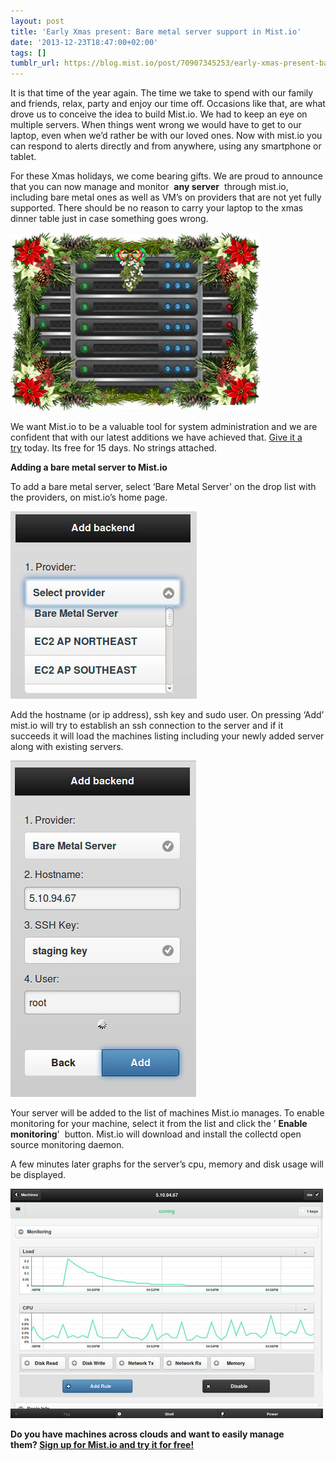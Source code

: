```yaml
---
layout: post
title: 'Early Xmas present: Bare metal server support in Mist.io'
date: '2013-12-23T18:47:00+02:00'
tags: []
tumblr_url: https://blog.mist.io/post/70907345253/early-xmas-present-bare-metal-server-support-in
---
```

It is that time of the year again. The time we take to spend with our family and friends, relax, party and enjoy our time off. Occasions like that, are what drove us to conceive the idea to build Mist.io.&nbsp;We had to keep an eye on multiple servers. When things went wrong we would have to get to our laptop, even when we’d rather be with our loved ones.&nbsp;Now with mist.io you can respond to alerts directly and from anywhere, using any smartphone or tablet.

For these Xmas holidays, we come bearing gifts. We are proud to announce that you can now manage and monitor&nbsp; **any server** &nbsp;through mist.io, including bare metal ones as well as VM’s on providers that are not yet fully supported. There should be no reason to carry your laptop to the xmas dinner table just in case something goes wrong.

![image](/assets/tumblr-images/tumblr_inline_my9d9n8r1H1rgqrs8.jpg)

We want Mist.io to be a valuable tool for system administration and we are confident that with our latest additions we have achieved that.&nbsp;[Give it a try](https://mist.io/)&nbsp;today. Its free for 15 days. No strings attached.

**Adding a bare metal server to Mist.io**

To add a bare metal server, select&nbsp;‘Bare Metal Server'&nbsp;on the drop list with the providers, on mist.io’s home page.

**![image](/assets/tumblr-images/tumblr_inline_my9fr5XWmO1rgqrs8.jpg)**

Αdd the hostname (or ip address), ssh key and sudo user. On pressing ‘Add’ mist.io will try to establish an ssh connection to the server and if it succeeds it will load the machines listing including your newly added server along with existing servers.

![image](/assets/tumblr-images/tumblr_inline_my9fsdPZLi1rgqrs8.jpg)

Your server will be added to the list of machines Mist.io manages.&nbsp;To enable monitoring for your machine,&nbsp;select it from the list and click the ’ **Enable monitoring**'&nbsp; button. Mist.io will download and install the collectd open source monitoring daemon.&nbsp;

A few minutes later graphs for the server’s cpu, memory and disk usage will be displayed.

![image](/assets/tumblr-images/tumblr_inline_my9ftkiSKF1rgqrs8.jpg)

**Do you have machines across clouds and want to easily manage them?&nbsp;[Sign up for Mist.io and try it for free!](https://mist.io)**

